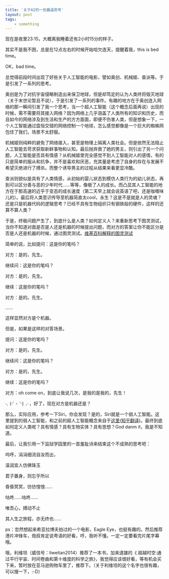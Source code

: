 ```yaml
---
title: '关于AI的一些蠢逼思考'
layout: post
tags:
    - something
---
```


现在是夜里23:15，大概离我睡着还有2小时15分的样子。

其实不是我不困，总是在12点左右的时候开始哈欠连天，提醒着我，this is bed time。

OK，bad time。

总觉得前段时间出现了好些关于人工智能的电影，譬如奥创、机械姬、查派等。于是引发了一系列的思考。

奥创是为了对抗宇宙侵略制造出来保卫地球，但是却笃定的认为人类终将毁灭地球（关于末世论暂且不说），于是引发了一系列的事件。有趣的地方在于奥创连入网络的那一瞬间引发了我一个思考，当一个超人工智能（这个概念后面再说）出现的时候，需不需要将其接入网络？因为网络上几乎涵盖了人类所有的知识和历史，而且如今的网络涉及到生活和生产的方方面面，即便不伤害人类，但是想象一下，一个人工智能通过盘恒交错的网络控制一个地球，怎么感觉都像是一个巨大的蜘蛛网包住了我们，场景不太舒服。

机械姬则纯粹的避免了网络接入，甚至是物理上隔离人类社会。但是依然无法阻止人工智能去苛求获取新鲜事物和认知。最后抛弃救了她的男主，则引出了另一个问题，人工智能是否具有情感？从机械姬里完全感觉不到人工智能对人的感情，有的只是简单的服从和抗争，并不是喜欢和厌恶，充其量是考虑了自身的存在与发展不希望灭绝进行了搏杀。而整个诱导男主的过程从结果来看更显冷酷。

查派则貌似是具有了人类情感，从初始的婴儿状态到模仿人类行为的幼儿状态，再到可以区分善与恶的少年时代……等等，像极了人的成长。而凸显其人工智能的地方在于那高速的近乎于变态的成长速度（第二天早上就会说英语了吧，还是咖喱味儿的）。最后将人类意识传导至机器简直太cool，永生？这是不是就是人的灵魂？还是只是机器代码的逻辑思考？已经不具有生物组织只有钢铁般的硬件，这样的还算不算人类？

于是，终极问题产生了，到底什么是人类？如何定义人？来重新思考下图灵测试，当你不知道对面是否是人还是机器的时候提出问题，而对方的答案让你不能区分是否是人还是机器的时候，通过图灵测试。[维基百科解释的图灵测试](https://en.wikipedia.org/wiki/Turing_test)

简单的说，比如提问：这是你的笔吗？

对方：是的，先生。

继续问：这是你的笔吗？

对方：是的，先生。

继续：这是你的笔吗？

对方：是的。先生。

……

这样显然对方是个机器。

但是，如果是这样的对答场景。

提问：这是你的笔吗？

对方：是的，先生。

继续问：这是你的笔吗？

对方：是的，先生。

继续：这是你的笔吗？

对方：oh come on，到底让我说几次，是我的是我的，先生！

╮(╯-╰)╭ ，好了，现在对方是机器还是？

那么，实际应用，参考一下Siri，你会发现？是的，Siri就是一个弱人工智能。这里提到的弱人工智能，和之前的超人工智能概念来自于[这里](http://waitbutwhy.com/2015/01/artificial-intelligence-revolution-1.html)([知乎翻译](http://zhuanlan.zhihu.com/xiepanda/19950456))。最终到底如何定义人类呢？具有情感？具有生物实体？具有思想？God danm it，我是不知道。

最后，让我引用一下监狱学园里的一首羞耻诗来结束这个不成熟的思考吧：

呜呼，涓涓细流自汝而出，

温润宜人仿佛珠玉

君子置身，则忘乎所以

昏昏冥冥，彷彷惶惶……

咕咚……咕咚……

唯吾心，搏动不止

其人生之旅程，亦无终也……


ps：忽然想起来希亚拉博夫拍过的一个电影，Eagle Eye，也挺有趣的。然后推荐港片冲锋车，炮叔肯定说粤语的好看，哼，我听不懂。一定一定要看完片尾字幕哦。

哦，利维坦（威信号：liweitan2014）推荐了一本书，加来道雄的《
超越时空:通过平行宇宙、时间卷曲和第十维度的科学之旅》，我觉得应该很好看，等有机会买下来，暂时放在亚马逊购物车里了，推荐下。（关于利维坦的这个名字也很有趣，可以搜一下，:-D）
